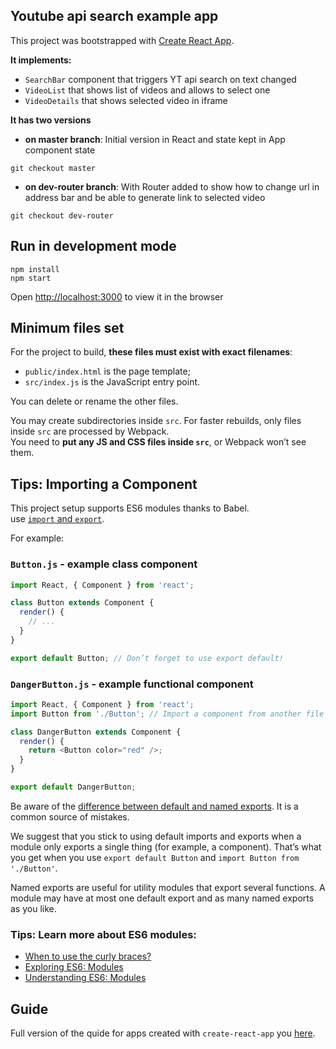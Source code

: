 ## Youtube api search example app
This project was bootstrapped with [Create React App](https://github.com/facebookincubator/create-react-app).

**It implements:**
* `SearchBar` component that triggers YT api search on text changed
* `VideoList` that shows list of videos and allows to select one
* `VideoDetails` that shows selected video in iframe

**It has two versions**

* **on master branch**: Initial version in React and state kept in App component state
```
git checkout master
```
* **on dev-router branch**: With Router added to show how to change url in address bar and be able to generate link to selected video
```
git checkout dev-router
```
## Run in development mode
```node
npm install
npm start
```
Open [http://localhost:3000](http://localhost:3000) to view it in the browser

## Minimum files set
For the project to build, **these files must exist with exact filenames**:

* `public/index.html` is the page template;
* `src/index.js` is the JavaScript entry point.

You can delete or rename the other files.

You may create subdirectories inside `src`. For faster rebuilds, only files inside `src` are processed by Webpack.<br>
You need to **put any JS and CSS files inside `src`**, or Webpack won’t see them.


## Tips: Importing a Component

This project setup supports ES6 modules thanks to Babel.<br>
use [`import` and `export`](http://exploringjs.com/es6/ch_modules.html).

For example:

### `Button.js` - example class component

```js
import React, { Component } from 'react';

class Button extends Component {
  render() {
    // ...
  }
}

export default Button; // Don’t forget to use export default!
```

### `DangerButton.js` - example functional component

```js
import React, { Component } from 'react';
import Button from './Button'; // Import a component from another file

class DangerButton extends Component {
  render() {
    return <Button color="red" />;
  }
}

export default DangerButton;
```

Be aware of the [difference between default and named exports](http://stackoverflow.com/questions/36795819/react-native-es-6-when-should-i-use-curly-braces-for-import/36796281#36796281). It is a common source of mistakes.

We suggest that you stick to using default imports and exports when a module only exports a single thing (for example, a component). That’s what you get when you use `export default Button` and `import Button from './Button'`.

Named exports are useful for utility modules that export several functions. A module may have at most one default export and as many named exports as you like.

### Tips: Learn more about ES6 modules:

* [When to use the curly braces?](http://stackoverflow.com/questions/36795819/react-native-es-6-when-should-i-use-curly-braces-for-import/36796281#36796281)
* [Exploring ES6: Modules](http://exploringjs.com/es6/ch_modules.html)
* [Understanding ES6: Modules](https://leanpub.com/understandinges6/read#leanpub-auto-encapsulating-code-with-modules)

## Guide 
Full version of the quide for apps created with `create-react-app` you [here](https://github.com/facebookincubator/create-react-app/blob/master/packages/react-scripts/template/README.md).